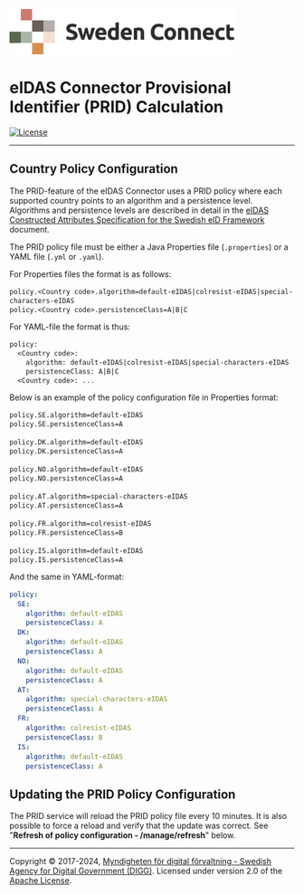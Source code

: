 ![Logo](images/sweden-connect.png)

# eIDAS Connector Provisional Identifier (PRID) Calculation

[![License](https://img.shields.io/badge/License-Apache%202.0-blue.svg)](https://opensource.org/licenses/Apache-2.0)

---

<a name="country-policy-configuration"></a>
## Country Policy Configuration

The PRID-feature of the eIDAS Connector uses a PRID policy where each supported country points to an algorithm and a persistence level. Algorithms and persistence levels are described in detail in the [eIDAS Constructed Attributes Specification for the Swedish eID Framework](https://docs.swedenconnect.se/technical-framework/latest/11_-_eIDAS_Constructed_Attributes_Specification_for_the_Swedish_eID_Framework.html) document.

The PRID policy file must be either a Java Properties file (`.properties`) or a YAML file (`.yml` or `.yaml`).

For Properties files the format is as follows:

```
policy.<Country code>.algorithm=default-eIDAS|colresist-eIDAS|special-characters-eIDAS
policy.<Country code>.persistenceClass=A|B|C
```

For YAML-file the format is thus:

```
policy:
  <Country code>:
    algorithm: default-eIDAS|colresist-eIDAS|special-characters-eIDAS
    persistenceClass: A|B|C
  <Country code>: ...
```

Below is an example of the policy configuration file in Properties format:

```
policy.SE.algorithm=default-eIDAS
policy.SE.persistenceClass=A

policy.DK.algorithm=default-eIDAS
policy.DK.persistenceClass=A

policy.NO.algorithm=default-eIDAS
policy.NO.persistenceClass=A

policy.AT.algorithm=special-characters-eIDAS
policy.AT.persistenceClass=A

policy.FR.algorithm=colresist-eIDAS
policy.FR.persistenceClass=B

policy.IS.algorithm=default-eIDAS
policy.IS.persistenceClass=A
```

And the same in YAML-format:

```yaml
policy:
  SE:
    algorithm: default-eIDAS
    persistenceClass: A
  DK:
    algorithm: default-eIDAS
    persistenceClass: A
  NO:
    algorithm: default-eIDAS
    persistenceClass: A
  AT:
    algorithm: special-characters-eIDAS
    persistenceClass: A
  FR:
    algorithm: colresist-eIDAS
    persistenceClass: B
  IS:
    algorithm: default-eIDAS
    persistenceClass: A
```

## Updating the PRID Policy Configuration

The PRID service will reload the PRID policy file every 10 minutes. It is also possible to force a reload and verify that the update was correct. See "**Refresh of policy configuration - /manage/refresh**" below.

---

Copyright &copy; 2017-2024, [Myndigheten för digital förvaltning - Swedish Agency for Digital Government (DIGG)](http://www.digg.se). Licensed under version 2.0 of the [Apache License](http://www.apache.org/licenses/LICENSE-2.0).
